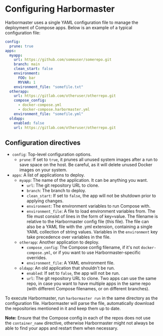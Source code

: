 Configuring Harbormaster
========================

Harbormaster uses a single YAML configuration file to manage the deployment of
Compose apps. Below is an example of a typical configuration file:

```yaml
config:
  prune: true
apps:
  myapp:
    url: https://github.com/someuser/somerepo.git
    branch: main
    clean_start: false
    environment:
      FOO: bar
      MYVAR: 1
    environment_file: "somefile.txt"
  otherapp:
    url: https://gitlab.com/otheruser/otherrepo.git
    compose_config:
      - docker-compose.yml
      - docker-compose.harbormaster.yml
    environment_file: "somefile.yml"
  oldapp:
    enabled: false
    url: https://gitlab.com/otheruser/otherrepo.git
```

## Configuration directives

- `config`: Top-level configuration options.
  - `prune`: If set to `true`, it prunes all unused system images after a run to save
    space on the host. Be careful, as it will delete unused Docker images on your
    system.
- `apps`: A list of applications to deploy.
  - `myapp`: The name of the application. It can be anything you want.
    - `url`: The git repository URL to clone.
    - `branch`: The branch to deploy.
    - `clean_start`: If set to `false`, the app will not be shutdown prior to applying changes. 
    - `environment`: The environment variables to run Compose with.
    - `environment_file`: A file to load environment variables from. The file must
      consist of lines in the form of key=value. The filename is relative to the
      Harbormaster config file (this file). The file can also be a YAML file with the
      .yml extension, containing a single YAML collection of string values. Variables in
      the `environment` key take precedence over variables in the file.
  - `otherapp`: Another application to deploy.
    - `compose_config`: The Compose config filename, if it's not `docker-compose.yml`,
      or if you want to use Harbormaster-specific overrides.
    - `environment_file`: A YAML environment file.
  - `oldapp`: An old application that shouldn't be run.
    - `enabled`: If set to `false`, the app will not be run.
    - `url`: The git repository URL to clone. Two apps can use the same repo, in case
      you want to have multiple apps in the same repo (with different Compose filenames,
      or on different branches).

To execute Harbormaster, run `harbormaster run` in the same directory as the
configuration file. Harbormaster will parse the file, automatically download the
repositories mentioned in it and keep them up to date.

**Note:** Ensure that the Compose config in each of the repos does not use the
`container_name` directive, otherwise Harbormaster might not always be able to find your
apps and restart them when necessary.
